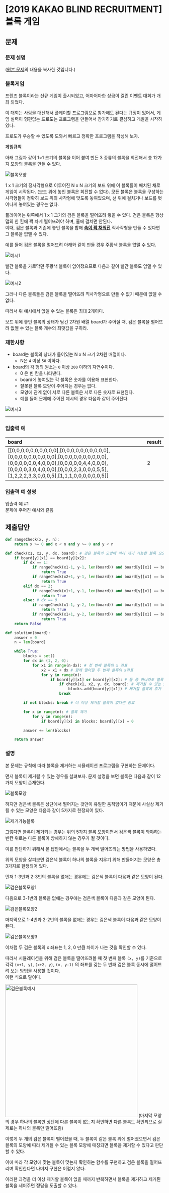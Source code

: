 # [2019 KAKAO BLIND RECRUITMENT] 블록 게임
## 문제
### 문제 설명
([원본 문제](https://programmers.co.kr/learn/courses/30/lessons/42894)의 내용을 복사한 것입니다.)

### 블록게임

프렌즈 블록이라는 신규 게임이 출시되었고, 어마어마한 상금이 걸린 이벤트 대회가 개최 되었다.

이 대회는 사람을 대신해서 플레이할 프로그램으로 참가해도 된다는 규정이 있어서, 게임 실력이 형편없는 프로도는 프로그램을 만들어서 참가하기로 결심하고 개발을 시작하였다.

프로도가 우승할 수 있도록 도와서 빠르고 정확한 프로그램을 작성해 보자.

**게임규칙**

아래 그림과 같이 1×1 크기의 블록을 이어 붙여 만든 3 종류의 블록을 회전해서 총 12가지 모양의 블록을 만들 수 있다.

![블록모양](https://user-images.githubusercontent.com/77680436/118446931-22304e80-b72b-11eb-9cb4-63f7a646308f.png)

1 x 1 크기의 정사각형으로 이루어진 N x N 크기의 보드 위에 이 블록들이 배치된 채로 게임이 시작된다. (보드 위에 놓인 블록은 회전할 수 없다). 모든 블록은 블록을 구성하는 사각형들이 정확히 보드 위의 사각형에 맞도록 놓여있으며, 선 위에 걸치거나 보드를 벗어나게 놓여있는 경우는 없다.

플레이어는 위쪽에서 1 x 1 크기의 검은 블록을 떨어뜨려 쌓을 수 있다. 검은 블록은 항상 맵의 한 칸에 꽉 차게 떨어뜨려야 하며, 줄에 걸치면 안된다.  
이때, 검은 블록과 기존에 놓인 블록을 합해 <b><ins>속이 꽉 채워진</ins></b> 직사각형을 만들 수 있다면 그 블록을 없앨 수 있다.

예를 들어 검은 블록을 떨어뜨려 아래와 같이 만들 경우 주황색 블록을 없앨 수 있다.

![예시1](https://user-images.githubusercontent.com/77680436/118447078-5146c000-b72b-11eb-91e1-eb7b7a404ece.png)

빨간 블록을 가로막던 주황색 블록이 없어졌으므로 다음과 같이 빨간 블록도 없앨 수 있다.

![예시2](https://user-images.githubusercontent.com/77680436/118447123-5c99eb80-b72b-11eb-9bf1-2886f5ae85b2.png)

그러나 다른 블록들은 검은 블록을 떨어뜨려 직사각형으로 만들 수 없기 때문에 없앨 수 없다.

따라서 위 예시에서 없앨 수 있는 블록은 최대 2개이다.

보드 위에 놓인 블록의 상태가 담긴 2차원 배열 board가 주어질 때, 검은 블록을 떨어뜨려 없앨 수 있는 블록 개수의 최댓값을 구하라.

### 제한사항
* board는 블록의 상태가 들어있는 N x N 크기 2차원 배열이다.
  * N은 `4` 이상 `50` 이하다.
* board의 각 행의 원소는 `0` 이상 `200` 이하의 자연수이다.
  * 0 은 빈 칸을 나타낸다.
  * board에 놓여있는 각 블록은 숫자를 이용해 표현한다.
  * 잘못된 블록 모양이 주어지는 경우는 없다.
  * 모양에 관계 없이 서로 다른 블록은 서로 다른 숫자로 표현된다.
  * 예를 들어 문제에 주어진 예시의 경우 다음과 같이 주어진다.

![예시3](https://user-images.githubusercontent.com/77680436/118447242-818e5e80-b72b-11eb-89a5-43e3d4daa7f1.png)

___

### 입출력 예
|board|result|
|:---|:---|
|[[0,0,0,0,0,0,0,0,0,0],[0,0,0,0,0,0,0,0,0,0],[0,0,0,0,0,0,0,0,0,0],[0,0,0,0,0,0,0,0,0,0],[0,0,0,0,0,0,4,0,0,0],[0,0,0,0,0,4,4,0,0,0],[0,0,0,0,3,0,4,0,0,0],[0,0,0,2,3,0,0,0,5,5],[1,2,2,2,3,3,0,0,0,5],[1,1,1,0,0,0,0,0,0,5]]|2|

### 입출력 예 설명
입출력 예 #1  
문제에 주어진 예시와 같음

## 제출답안
```python
def rangeCheck(x, y, n):
    return x >= 0 and x < n and y >= 0 and y < n

def check(x1, x2, y, dx, board): # 검은 블록의 모양에 따라 제거 가능한 블록 모양인지 판단
    if board[y][x1] == board[y][x2]:
        if dx == 1:
            if rangeCheck(x1-1, y-1, len(board)) and board[y][x1] == board[y-1][x1-1]: # 1-3번
                return True
            if rangeCheck(x2+1, y-1, len(board)) and board[y][x1] == board[y-1][x2+1]: # 2-3번
                return True
        elif dx == 2:
            if rangeCheck(x1+1, y-1, len(board)) and board[y][x1] == board[y-1][x1+1]: # 3-1번
                return True
        else: # dx == 0
            if rangeCheck(x1-1, y-2, len(board)) and board[y][x1] == board[y-2][x1-1]: # 2-2번
                return True
            if rangeCheck(x1+1, y-2, len(board)) and board[y][x1] == board[y-2][x1+1]: # 1-4번
                return True
    return False

def solution(board):
    answer = 0
    n = len(board)

    while True:
        blocks = set()
        for dx in (1, 2, 0):
            for x1 in range(n-dx): # 첫 번째 블록의 x 좌표
                x2 = x1 + dx # 함께 떨어질 두 번째 블록의 x좌표
                for y in range(n):
                    if board[y][x1] or board[y][x2]: # 둘 중 하나라도 블록에 닿았을 때
                        if check(x1, x2, y, dx, board): # 제거될 수 있는 5개의 모양 중에 하나면서 상단에 다른 블록이 없을 때
                            blocks.add(board[y][x1]) # 제거할 블록에 추가
                        break

        if not blocks: break # 더 이상 제거할 블록이 없다면 종료

        for x in range(n): # 블록 제거
            for y in range(n):
                if board[y][x] in blocks: board[y][x] = 0

        answer += len(blocks)

    return answer
```
### 설명
본 문제는 규칙에 따라 블록을 제거하는 시뮬레이션 프로그램을 구현하는 문제이다.

먼저 블록이 제거될 수 있는 경우를 살펴보자. 문제 설명을 보면 블록은 다음과 같이 12가지 모양이 존재한다.

![블록모양](https://user-images.githubusercontent.com/77680436/118446931-22304e80-b72b-11eb-9cb4-63f7a646308f.png)

하지만 검은색 블록은 상단에서 떨어지는 것만이 유일한 움직임이기 때문에 사실상 제거될 수 있는 모양은 다음과 같이 5가지로 한정되어 있다.

![제거가능블록](https://user-images.githubusercontent.com/77680436/118451262-07140d80-b730-11eb-9dfb-fd6828327ab3.png)

그렇다면 블록이 제거되는 경우는 위의 5가지 블록 모양이면서 검은색 블록이 와야하는 빈칸 위로는 다른 블록이 방해하지 않는 경우가 될 것이다.

이를 판단하기 위해서 본 답안에서는 블록을 두 개씩 떨어뜨리는 방법을 사용하였다.

위의 모양을 살펴보면 검은색 블록이 하나의 블록을 지우기 위해 만들어지는 모양은 총 3가지로 한정되어 있다.

먼저 1-3번과 2-3번의 블록을 없애는 경우에는 검은색 블록이 다음과 같은 모양이 된다.

![검은블록모양1](https://user-images.githubusercontent.com/77680436/118456515-48a6b780-b734-11eb-9536-125b19129255.png)

다음으로 3-1번의 블록을 없애는 경우에는 검은색 블록이 다음과 같은 모양이 된다.

![검은블록모양2](https://user-images.githubusercontent.com/77680436/118456674-52301f80-b734-11eb-8a2f-83b0350abd61.png)

마지막으로 1-4번과 2-2번의 블록을 없애는 경우는 검은색 블록이 다음과 같은 모양이 된다.

![검은블록모양3](https://user-images.githubusercontent.com/77680436/118457040-67a54980-b734-11eb-88bc-444db13e9255.png)

이처럼 두 검은 블록의 x 좌표는 1, 2, 0 만큼 차이가 나는 것을 확인할 수 있다.

따라서 시뮬레이션을 위해 검은 블록을 떨어뜨려볼 때 첫 번째 블록 `(x, y)`를 기준으로 각각 `(x+1, y)`, `(x+2, y)`, `(x, y-1)` 의 좌표를 갖는 두 번째 검은 블록 동시에 떨어뜨려 보는 방법을 사용할 것이다.  
이런 식으로 말이다.

<img width="420" alt="검은블록예시" src="https://user-images.githubusercontent.com/77680436/118465548-f322d880-b73c-11eb-82a2-3cfbd2668ced.gif">  
(마지막 모양의 경우 하나의 블록만 상단에 다른 블록이 없는지 확인하면 다른 블록도 확인되므로 실제로는 하나의 블록만 떨어뜨림)

이렇게 두 개의 검은 블록이 떨어졌을 때, 두 블록이 같은 블록 위에 떨어졌으면서 검은 블록의 모양에 따라 제거될 수 있는 블록 모양에 매칭되면 블록을 제거할 수 있다고 판단할 수 있다.

이에 따라 각 모양에 맞는 블록이 맞는지 확인하는 함수를 구현하고 검은 블록을 떨어뜨리며 확인한다면 나머지 구현은 어렵지 않다.

이러한 과정을 더 이상 제거할 블록이 없을 때까지 반복하면서 블록을 제거하고 제거된 블록을 세어주면 정답을 도출할 수 있다.
